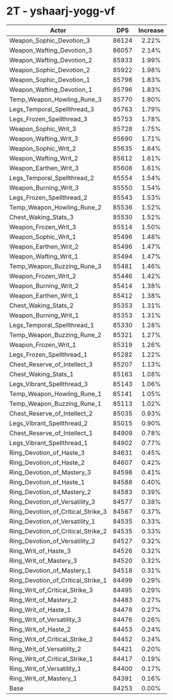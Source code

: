 # 2T - yshaarj-yogg-vf
| Actor | DPS | Increase |
|---|:---:|:---:|
|Weapon_Sophic_Devotion_3|86124|2.22%|
|Weapon_Wafting_Devotion_3|86057|2.14%|
|Weapon_Wafting_Devotion_2|85933|1.99%|
|Weapon_Sophic_Devotion_2|85922|1.98%|
|Weapon_Sophic_Devotion_1|85798|1.83%|
|Weapon_Wafting_Devotion_1|85796|1.83%|
|Temp_Weapon_Howling_Rune_3|85770|1.80%|
|Legs_Temporal_Spellthread_3|85763|1.79%|
|Legs_Frozen_Spellthread_3|85753|1.78%|
|Weapon_Sophic_Writ_3|85728|1.75%|
|Weapon_Wafting_Writ_3|85690|1.71%|
|Weapon_Sophic_Writ_2|85635|1.64%|
|Weapon_Wafting_Writ_2|85612|1.61%|
|Weapon_Earthen_Writ_3|85608|1.61%|
|Legs_Temporal_Spellthread_2|85554|1.54%|
|Weapon_Burning_Writ_3|85550|1.54%|
|Legs_Frozen_Spellthread_2|85543|1.53%|
|Temp_Weapon_Howling_Rune_2|85536|1.52%|
|Chest_Waking_Stats_3|85530|1.52%|
|Weapon_Frozen_Writ_3|85514|1.50%|
|Weapon_Sophic_Writ_1|85496|1.48%|
|Weapon_Earthen_Writ_2|85496|1.47%|
|Weapon_Wafting_Writ_1|85494|1.47%|
|Temp_Weapon_Buzzing_Rune_3|85481|1.46%|
|Weapon_Frozen_Writ_2|85446|1.42%|
|Weapon_Burning_Writ_2|85414|1.38%|
|Weapon_Earthen_Writ_1|85412|1.38%|
|Chest_Waking_Stats_2|85353|1.31%|
|Weapon_Burning_Writ_1|85353|1.31%|
|Legs_Temporal_Spellthread_1|85330|1.28%|
|Temp_Weapon_Buzzing_Rune_2|85321|1.27%|
|Weapon_Frozen_Writ_1|85319|1.26%|
|Legs_Frozen_Spellthread_1|85282|1.22%|
|Chest_Reserve_of_Intellect_3|85207|1.13%|
|Chest_Waking_Stats_1|85163|1.08%|
|Legs_Vibrant_Spellthread_3|85143|1.06%|
|Temp_Weapon_Howling_Rune_1|85141|1.05%|
|Temp_Weapon_Buzzing_Rune_1|85113|1.02%|
|Chest_Reserve_of_Intellect_2|85035|0.93%|
|Legs_Vibrant_Spellthread_2|85015|0.90%|
|Chest_Reserve_of_Intellect_1|84909|0.78%|
|Legs_Vibrant_Spellthread_1|84902|0.77%|
|Ring_Devotion_of_Haste_3|84631|0.45%|
|Ring_Devotion_of_Haste_2|84607|0.42%|
|Ring_Devotion_of_Mastery_3|84598|0.41%|
|Ring_Devotion_of_Haste_1|84588|0.40%|
|Ring_Devotion_of_Mastery_2|84583|0.39%|
|Ring_Devotion_of_Versatility_3|84577|0.38%|
|Ring_Devotion_of_Critical_Strike_3|84567|0.37%|
|Ring_Devotion_of_Versatility_1|84535|0.33%|
|Ring_Devotion_of_Critical_Strike_2|84535|0.33%|
|Ring_Devotion_of_Versatility_2|84527|0.32%|
|Ring_Writ_of_Haste_3|84526|0.32%|
|Ring_Writ_of_Mastery_3|84520|0.32%|
|Ring_Devotion_of_Mastery_1|84518|0.31%|
|Ring_Devotion_of_Critical_Strike_1|84499|0.29%|
|Ring_Writ_of_Critical_Strike_3|84495|0.29%|
|Ring_Writ_of_Mastery_2|84483|0.27%|
|Ring_Writ_of_Haste_1|84478|0.27%|
|Ring_Writ_of_Versatility_3|84476|0.26%|
|Ring_Writ_of_Haste_2|84453|0.24%|
|Ring_Writ_of_Critical_Strike_2|84452|0.24%|
|Ring_Writ_of_Versatility_2|84421|0.20%|
|Ring_Writ_of_Critical_Strike_1|84417|0.19%|
|Ring_Writ_of_Versatility_1|84400|0.17%|
|Ring_Writ_of_Mastery_1|84391|0.16%|
|Base|84253|0.00%|
